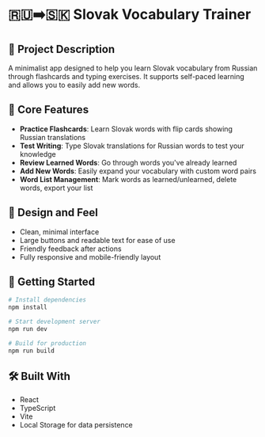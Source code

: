 # 🇷🇺➡️🇸🇰 Slovak Vocabulary Trainer

## 📘 Project Description

A minimalist app designed to help you learn Slovak vocabulary from Russian through flashcards and typing exercises. It supports self-paced learning and allows you to easily add new words.

## 🧭 Core Features

- **Practice Flashcards**: Learn Slovak words with flip cards showing Russian translations
- **Test Writing**: Type Slovak translations for Russian words to test your knowledge
- **Review Learned Words**: Go through words you've already learned
- **Add New Words**: Easily expand your vocabulary with custom word pairs
- **Word List Management**: Mark words as learned/unlearned, delete words, export your list

## 🎨 Design and Feel

- Clean, minimal interface
- Large buttons and readable text for ease of use
- Friendly feedback after actions
- Fully responsive and mobile-friendly layout

## 🚀 Getting Started

```bash
# Install dependencies
npm install

# Start development server
npm run dev

# Build for production
npm run build
```

## 🛠️ Built With

- React
- TypeScript
- Vite
- Local Storage for data persistence
